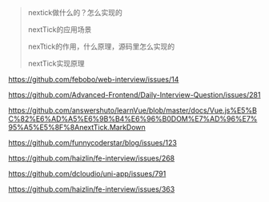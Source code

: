 > nextick做什么的？怎么实现的
>
> nextTick的应用场景
>
> nexTtick的作用，什么原理，源码里怎么实现的
>
> nextTick实现原理

https://github.com/febobo/web-interview/issues/14

https://github.com/Advanced-Frontend/Daily-Interview-Question/issues/281

https://github.com/answershuto/learnVue/blob/master/docs/Vue.js%E5%BC%82%E6%AD%A5%E6%9B%B4%E6%96%B0DOM%E7%AD%96%E7%95%A5%E5%8F%8AnextTick.MarkDown

https://github.com/funnycoderstar/blog/issues/123

https://github.com/haizlin/fe-interview/issues/268

https://github.com/dcloudio/uni-app/issues/791

https://github.com/haizlin/fe-interview/issues/363